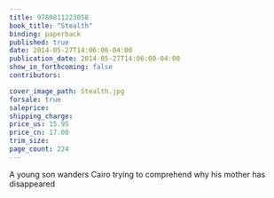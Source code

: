 ```yaml
---
title: 9780811223058
book_title: "Stealth"
binding: paperback
published: true
date: 2014-05-27T14:06:00-04:00
publication_date: 2014-05-27T14:06:00-04:00
show_in_forthcoming: false
contributors:

cover_image_path: Stealth.jpg
forsale: true
saleprice:
shipping_charge:
price_us: 15.95
price_cn: 17.00
trim_size:
page_count: 224
---
```

A young son wanders Cairo trying to comprehend why his mother has disappeared

